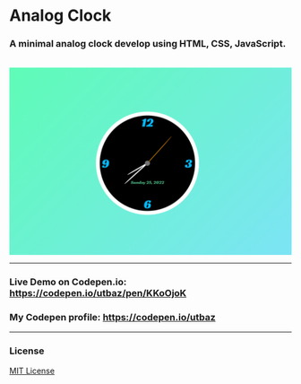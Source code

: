 # Analog Clock 

### A minimal analog clock develop using HTML, CSS, JavaScript.
<br/>
<img align="center"  src="https://github.com/Uzafar90/Analog_clock/blob/main/Analog_clock.png"/>
<br/>

<hr/>

### Live Demo on Codepen.io:  https://codepen.io/utbaz/pen/KKoOjoK

### My Codepen profile:  https://codepen.io/utbaz

<hr/>

### License
[MIT License](LICENSE)


